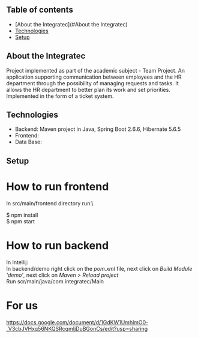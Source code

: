 ## Table of contents
* [About the Integratec](#About the Integratec)
* [Technologies](#technologies)
* [Setup](#setup)


## About the Integratec

Project implemented as part of the academic subject - Team Project. An application supporting communication between employees and the HR department through the possibility of managing requests and tasks. It allows the HR department to better plan its work and set priorities. Implemented in the form of a ticket system. 

## Technologies

<ul>  
<li> Backend: Maven project in Java, Spring Boot 2.6.6, Hibernate 5.6.5 </li>
<li> Frontend: </li>
<li> Data Base: </li>
</ul>

## Setup
# How to run frontend

In src/main/frontend directory run:\

$ npm install\
$ npm start

# How to run backend

In Intellij:  
In backend/demo right click on the *pom.xml* file, next click on *Build Module 'demo'*, next click on *Maven > Reload project*  
Run scr/main/java/com.integratec/Main

# For us

https://docs.google.com/document/d/1GdKW1UmhlmO0-_V3cbJVHxq56NKQSRcqmIjDuBGonCs/edit?usp=sharing

